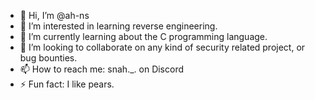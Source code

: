 - 👋 Hi, I’m @ah-ns
- 👀 I’m interested in learning reverse engineering.
- 🌱 I’m currently learning about the C programming language.
- 💞️ I’m looking to collaborate on any kind of security related project, or bug bounties.
- 📫 How to reach me: snah._. on Discord
- ⚡ Fun fact: I like pears.

<!---
ah-ns/ah-ns is a ✨ special ✨ repository because its `README.md` (this file) appears on your GitHub profile.
You can click the Preview link to take a look at your changes.
--->
